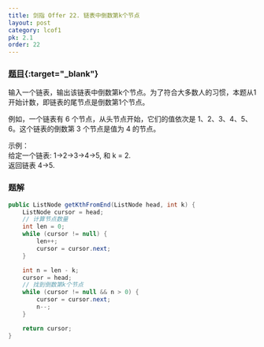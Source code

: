 ```yaml
---
title: 剑指 Offer 22. 链表中倒数第k个节点
layout: post
category: lcof1
pk: 2.1
order: 22
---
```


### [题目](https://leetcode-cn.com/problems/lian-biao-zhong-dao-shu-di-kge-jie-dian-lcof/){:target="_blank"}

输入一个链表，输出该链表中倒数第k个节点。为了符合大多数人的习惯，本题从1开始计数，即链表的尾节点是倒数第1个节点。

例如，一个链表有 6 个节点，从头节点开始，它们的值依次是 1、2、3、4、5、6。这个链表的倒数第 3 个节点是值为 4 的节点。



示例：  
给定一个链表: 1->2->3->4->5, 和 k = 2.  
返回链表 4->5.

### 题解

```java
public ListNode getKthFromEnd(ListNode head, int k) {
    ListNode cursor = head;
    // 计算节点数量
    int len = 0;
    while (cursor != null) {
        len++;
        cursor = cursor.next;
    }

    int n = len - k;
    cursor = head;
    // 找到倒数第k个节点
    while (cursor != null && n > 0) {
        cursor = cursor.next;
        n--;
    }

    return cursor;
}
```